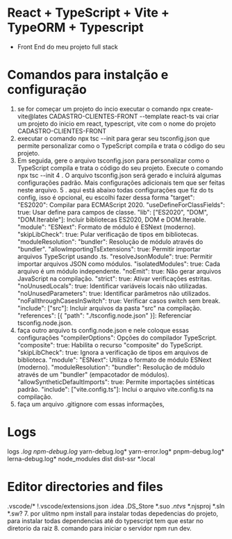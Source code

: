 # React + TypeScript + Vite + TypeORM + Typescript
- Front End do meu projeto full stack

# Comandos para instalção e configuração
1. se for começar um projeto do incio executar o comando npx create-vite@lates CADASTRO-CLIENTES-FRONT --template react-ts vai criar um projeto do inicio em react, typescript, vite com o nome do projeto CADASTRO-CLIENTES-FRONT
2. executar o comando npx tsc --init para gerar seu tsconfig.json que permite personalizar como o TypeScript compila e trata o código do seu projeto.
3. Em seguida, gere o arquivo tsconfig.json para personalizar como o TypeScript compila e trata o código do seu projeto. Execute o comando
npx tsc --init
4 . O arquivo tsconfig.json será gerado e incluirá algumas configurações padrão. Mais configurações adicionais tem que ser feitas neste arquivo.
5 . aqui está abaixo todas configurações que fiz do ts config, isso é opcional, eu escolhi fazer dessa forma
"target": "ES2020": Compilar para ECMAScript 2020.
"useDefineForClassFields": true: Usar define para campos de classe.
"lib": ["ES2020", "DOM", "DOM.Iterable"]: Incluir bibliotecas ES2020, DOM e DOM.Iterable.
"module": "ESNext": Formato de módulo é ESNext (moderno).
"skipLibCheck": true: Pular verificação de tipos em bibliotecas.
"moduleResolution": "bundler": Resolução de módulo através do "bundler".
"allowImportingTsExtensions": true: Permitir importar arquivos TypeScript usando .ts.
"resolveJsonModule": true: Permitir importar arquivos JSON como módulos.
"isolatedModules": true: Cada arquivo é um módulo independente.
"noEmit": true: Não gerar arquivos JavaScript na compilação.
"strict": true: Ativar verificações estritas.
"noUnusedLocals": true: Identificar variáveis locais não utilizadas.
"noUnusedParameters": true: Identificar parâmetros não utilizados.
"noFallthroughCasesInSwitch": true: Verificar casos switch sem break.
"include": ["src"]: Incluir arquivos da pasta "src" na compilação.
"references": [{ "path": "./tsconfig.node.json" }]: Referenciar tsconfig.node.json.
6. faça outro arquivo ts config.node.json e nele coloque essas configurações
"compilerOptions": Opções do compilador TypeScript.
"composite": true: Habilita o recurso "composite" do TypeScript.
"skipLibCheck": true: Ignora a verificação de tipos em arquivos de biblioteca.
"module": "ESNext": Utiliza o formato de módulo ESNext (moderno).
"moduleResolution": "bundler": Resolução de módulo através de um "bundler" (empacotador de módulos).
"allowSyntheticDefaultImports": true: Permite importações sintéticas padrão.
"include": ["vite.config.ts"]: Inclui o arquivo vite.config.ts na compilação.
6. faça um arquivo .gitignore com essas informações,
# Logs
logs
*.log
npm-debug.log*
yarn-debug.log*
yarn-error.log*
pnpm-debug.log*
lerna-debug.log*
node_modules
dist
dist-ssr
*.local
# Editor directories and files
.vscode/*
!.vscode/extensions.json
.idea
.DS_Store
*.suo
*.ntvs*
*.njsproj
*.sln
*.sw?
7. por ulitmo npm install para instalar todas depedencias do projeto, para instalar todas dependencias até do typescript tem que estar no 
diretorio da raiz
8. comando para iniciar o servidor npm run dev.

   
